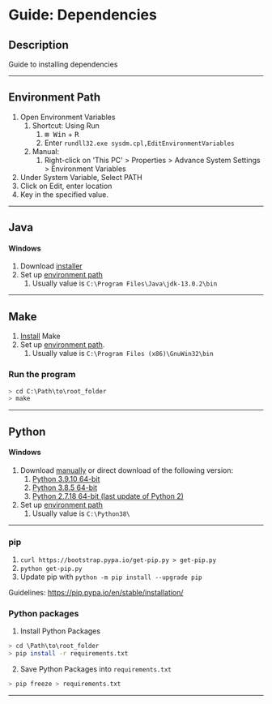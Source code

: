 # Guide: Dependencies

## Description
Guide to installing dependencies

-----
## Environment Path

1. Open Environment Variables
    1. Shortcut: Using Run
        1. <kbd>⊞ Win</kbd> + <kbd>R</kbd>
        2. Enter `rundll32.exe sysdm.cpl,EditEnvironmentVariables`
    2. Manual: 
        1. Right-click on 'This PC' > Properties > Advance System Settings > Environment Variables
2. Under System Variable, Select PATH
3. Click on Edit, enter location
4. Key in the specified value.

-----
## Java
#### Windows
1. Download [installer](https://www.oracle.com/java/technologies/downloads)
2. Set up [environment path](https://github.com/xfortisfye/303-see-other/blob/main/dependencies.md#environment-path)
    1. Usually value is `C:\Program Files\Java\jdk-13.0.2\bin`

-----
## Make
1. [Install](https://sourceforge.net/projects/gnuwin32/files/make/3.81/make-3.81.exe/download?use_mirror=nchc&download=) Make
2. Set up [environment path](https://github.com/xfortisfye/303-see-other/blob/main/dependencies.md#environment-path). 
   1. Usually value is `C:\Program Files (x86)\GnuWin32\bin`

### Run the program
```bash
> cd C:\Path\to\root_folder
> make
```

-----
## Python

#### Windows
1. Download [manually](https://www.python.org/downloads/) or direct download of the following version:
    1. [Python 3.9.10 64-bit](https://www.python.org/ftp/python/3.9.10/python-3.9.10-amd64.exe)
    2. [Python 3.8.5 64-bit](https://www.python.org/ftp/python/3.8.5/python-3.8.5-amd64.exe)
    3. [Python 2.7.18 64-bit (last update of Python 2)](https://www.python.org/ftp/python/2.7.18/python-2.7.18.amd64.msi)
2. Set up [environment path](https://github.com/xfortisfye/303-see-other/blob/main/dependencies.md#environment-path)
    1. Usually value is `C:\Python38\`

-----
### pip
1. `curl https://bootstrap.pypa.io/get-pip.py > get-pip.py`
2. `python get-pip.py`
3. Update pip with `python -m pip install --upgrade pip`

Guidelines: https://pip.pypa.io/en/stable/installation/

### Python packages
1. Install Python Packages
```bash
> cd \Path\to\root_folder
> pip install -r requirements.txt
```
2. Save Python Packages into `requirements.txt`
```bash
> pip freeze > requirements.txt
```

-----



